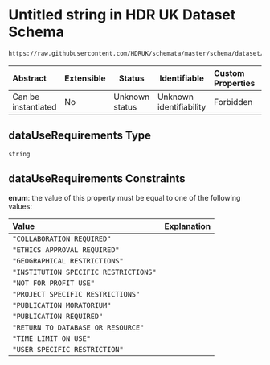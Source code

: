 # Untitled string in HDR UK Dataset Schema

```txt
https://raw.githubusercontent.com/HDRUK/schemata/master/schema/dataset/dataset.schema.json#/definitions/dataUseRequirements
```




| Abstract            | Extensible | Status         | Identifiable            | Custom Properties | Additional Properties | Access Restrictions | Defined In                                                                                         |
| :------------------ | ---------- | -------------- | ----------------------- | :---------------- | --------------------- | ------------------- | -------------------------------------------------------------------------------------------------- |
| Can be instantiated | No         | Unknown status | Unknown identifiability | Forbidden         | Allowed               | none                | [dataset.schema.json\*](../../../schema/dataset/latest/dataset.schema.json "open original schema") |

## dataUseRequirements Type

`string`

## dataUseRequirements Constraints

**enum**: the value of this property must be equal to one of the following values:

| Value                                 | Explanation |
| :------------------------------------ | ----------- |
| `"COLLABORATION REQUIRED"`            |             |
| `"ETHICS APPROVAL REQUIRED"`          |             |
| `"GEOGRAPHICAL RESTRICTIONS"`         |             |
| `"INSTITUTION SPECIFIC RESTRICTIONS"` |             |
| `"NOT FOR PROFIT USE"`                |             |
| `"PROJECT SPECIFIC RESTRICTIONS"`     |             |
| `"PUBLICATION MORATORIUM"`            |             |
| `"PUBLICATION REQUIRED"`              |             |
| `"RETURN TO DATABASE OR RESOURCE"`    |             |
| `"TIME LIMIT ON USE"`                 |             |
| `"USER SPECIFIC RESTRICTION"`         |             |
